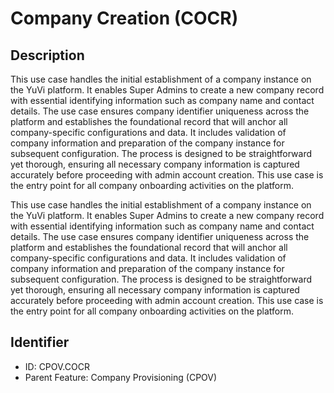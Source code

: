 # Company Creation (COCR)

## Description
This use case handles the initial establishment of a company instance on the YuVi platform. It enables Super Admins to create a new company record with essential identifying information such as company name and contact details. The use case ensures company identifier uniqueness across the platform and establishes the foundational record that will anchor all company-specific configurations and data. It includes validation of company information and preparation of the company instance for subsequent configuration. The process is designed to be straightforward yet thorough, ensuring all necessary company information is captured accurately before proceeding with admin account creation. This use case is the entry point for all company onboarding activities on the platform.

This use case handles the initial establishment of a company instance on the YuVi platform. It enables Super Admins to create a new company record with essential identifying information such as company name and contact details. The use case ensures company identifier uniqueness across the platform and establishes the foundational record that will anchor all company-specific configurations and data. It includes validation of company information and preparation of the company instance for subsequent configuration. The process is designed to be straightforward yet thorough, ensuring all necessary company information is captured accurately before proceeding with admin account creation. This use case is the entry point for all company onboarding activities on the platform.

## Identifier
- ID: CPOV.COCR
- Parent Feature: Company Provisioning (CPOV)